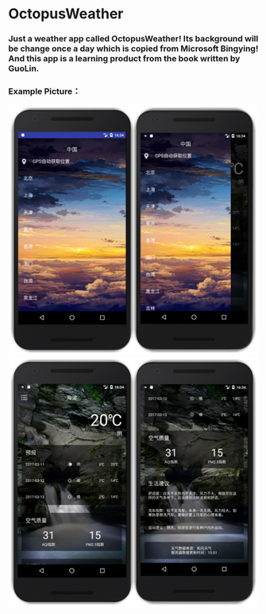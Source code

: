 # OctopusWeather
### Just a weather app called OctopusWeather! Its background will be change once a day which is copied from Microsoft Bingying! And this app is a learning product from the book written by GuoLin.
### Example Picture：
![image](https://github.com/Zhang343750200/OctopusWeather/raw/master/example/1.jpg)
![image](https://github.com/Zhang343750200/OctopusWeather/raw/master/example/2.jpg)
